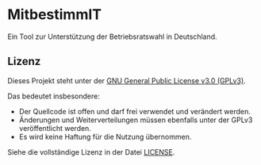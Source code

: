 # MitbestimmIT

Ein Tool zur Unterstützung der Betriebsratswahl in Deutschland.

## Lizenz

Dieses Projekt steht unter der [GNU General Public License v3.0 (GPLv3)](https://www.gnu.org/licenses/gpl-3.0.html).

Das bedeutet insbesondere:
- Der Quellcode ist offen und darf frei verwendet und verändert werden.
- Änderungen und Weiterverteilungen müssen ebenfalls unter der GPLv3 veröffentlicht werden.
- Es wird keine Haftung für die Nutzung übernommen.

Siehe die vollständige Lizenz in der Datei [LICENSE](./LICENSE).
